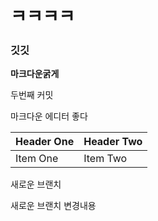 # ㅋㅋㅋㅋ
### 깃깃 ###
**마크다운굵게**

두번째 커밋

마크다운 에디터 좋다

| Header One     | Header Two     |
| :------------- | :------------- |
| Item One       | Item Two       |

새로운 브랜치

새로운 브랜치 변경내용
